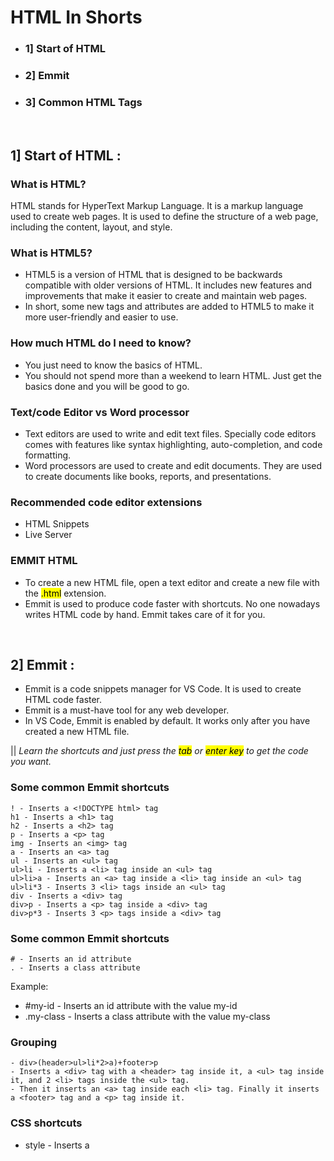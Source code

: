 # HTML In Shorts</br>
  - ### 1] Start of HTML
  - ### 2] Emmit
  - ### 3] Common HTML Tags
<br>

## 1] Start of HTML :

### What is HTML? </br>
HTML stands for HyperText Markup Language. It is a markup language used to create web pages. It is used to define the structure of a web page, including the content, layout, and style.

### What is HTML5? </br>
- HTML5 is a version of HTML that is designed to be backwards compatible with older versions of HTML. It includes new features and improvements that make it easier to create and maintain web pages. 
- In short, some new tags and attributes are added to HTML5 to make it more user-friendly and easier to use.

### How much HTML do I need to know? </br>
- You just need to know the basics of HTML. 
- You should not spend more than a weekend to learn HTML. Just get the basics done and you will be good to go.


### Text/code Editor vs Word processor </br>
- Text editors are used to write and edit text files. Specially code editors comes with features like syntax highlighting, auto-completion, and code formatting.
- Word processors are used to create and edit documents. They are used to create documents like books, reports, and presentations.


### Recommended code editor extensions
- HTML Snippets
- Live Server

### EMMIT HTML
- To create a new HTML file, open a text editor and create a new file with the <mark>.html</mark> extension.
- Emmit is used to produce code faster with shortcuts. No one nowadays writes HTML code by hand. Emmit takes care of it for you.

<br>

## 2] Emmit :
- Emmit is a code snippets manager for VS Code. It is used to create HTML code faster.
- Emmit is a must-have tool for any web developer.
- In VS Code, Emmit is enabled by default. It works only after you have created a new HTML file.

|| _Learn the shortcuts and just press the <mark>tab</mark> or <mark>enter key</mark> to get the code you want._

### Some common Emmit shortcuts
```
! - Inserts a <!DOCTYPE html> tag
h1 - Inserts a <h1> tag
h2 - Inserts a <h2> tag
p - Inserts a <p> tag
img - Inserts an <img> tag
a - Inserts an <a> tag
ul - Inserts an <ul> tag
ul>li - Inserts a <li> tag inside an <ul> tag
ul>li>a - Inserts an <a> tag inside a <li> tag inside an <ul> tag
ul>li*3 - Inserts 3 <li> tags inside an <ul> tag
div - Inserts a <div> tag
div>p - Inserts a <p> tag inside a <div> tag
div>p*3 - Inserts 3 <p> tags inside a <div> tag
```


### Some common Emmit shortcuts
```
# - Inserts an id attribute
. - Inserts a class attribute
```
Example:
- #my-id - Inserts an id attribute with the value my-id
- .my-class - Inserts a class attribute with the value my-class


### Grouping <br>
```
- div>(header>ul>li*2>a)+footer>p
- Inserts a <div> tag with a <header> tag inside it, a <ul> tag inside it, and 2 <li> tags inside the <ul> tag.
- Then it inserts an <a> tag inside each <li> tag. Finally it inserts a <footer> tag and a <p> tag inside it.
```

### CSS shortcuts <br> 
- style - Inserts a <style> tag
- pos - Inserts a position property
- pos:absolute - Inserts a position property with the value absolute
- bgc - Inserts a background-color property
- bgc:red - Inserts a background-color property with the value red
- ma - Inserts a margin:auto property


### Conclusion
Emmit is a must-have tool for any web developer. BUT this does not mean you have to learn every single shortcut. You can use Emmit to create HTML code faster. NO ONE remembers all the shortcuts. We use then mostly by trial and error, and learning them as we go.

<br>

## 3] Common HTML tags :

### Enough of HTML that you need to know </br>
